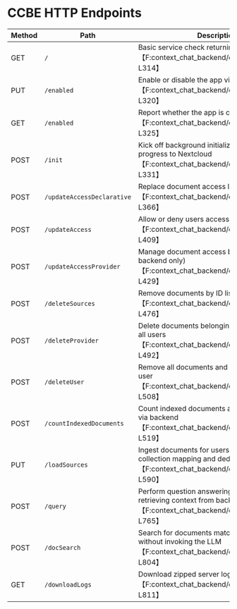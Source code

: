 # CCBE HTTP Endpoints

| Method | Path | Description |
|-------|------|-------------|
| GET | `/` | Basic service check returning a greeting【F:context_chat_backend/controller.py†L309-L314】 |
| PUT | `/enabled` | Enable or disable the app via AppAPI hook【F:context_chat_backend/controller.py†L317-L320】 |
| GET | `/enabled` | Report whether the app is currently enabled【F:context_chat_backend/controller.py†L323-L325】 |
| POST | `/init` | Kick off background initialization reporting progress to Nextcloud【F:context_chat_backend/controller.py†L328-L331】 |
| POST | `/updateAccessDeclarative` | Replace document access lists for users【F:context_chat_backend/controller.py†L334-L366】 |
| POST | `/updateAccess` | Allow or deny users access to a document【F:context_chat_backend/controller.py†L369-L409】 |
| POST | `/updateAccessProvider` | Manage document access by provider (builtin backend only)【F:context_chat_backend/controller.py†L412-L429】 |
| POST | `/deleteSources` | Remove documents by ID list【F:context_chat_backend/controller.py†L443-L476】 |
| POST | `/deleteProvider` | Delete documents belonging to a provider for all users【F:context_chat_backend/controller.py†L479-L492】 |
| POST | `/deleteUser` | Remove all documents and access entries for a user【F:context_chat_backend/controller.py†L495-L508】 |
| POST | `/countIndexedDocuments` | Count indexed documents across providers or via backend【F:context_chat_backend/controller.py†L511-L519】 |
| PUT | `/loadSources` | Ingest documents for users, ensuring collection mapping and deduplication【F:context_chat_backend/controller.py†L523-L590】 |
| POST | `/query` | Perform question answering, optionally retrieving context from backend【F:context_chat_backend/controller.py†L727-L765】 |
| POST | `/docSearch` | Search for documents matching a query without invoking the LLM【F:context_chat_backend/controller.py†L769-L804】 |
| GET | `/downloadLogs` | Download zipped server logs for debugging【F:context_chat_backend/controller.py†L802-L811】 |
